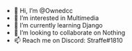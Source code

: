 - 👋 Hi, I’m @Ownedcc
- 👀 I’m interested in Multimedia
- 🌱 I’m currently learning Django
- 💞️ I’m looking to collaborate on Nothing
- 📫 Reach me on Discord: Straffe#1810
